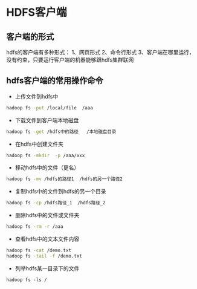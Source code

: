 # HDFS客户端


## 客户端的形式


hdfs的客户端有多种形式：
1、网页形式
2、命令行形式
3、客户端在哪里运行，没有约束，只要运行客户端的机器能够跟hdfs集群联网


## hdfs客户端的常用操作命令

* 上传文件到hdfs中  
```bash 
hadoop fs -put /local/file  /aaa
```

* 下载文件到客户端本地磁盘  

```bash 
hadoop fs -get /hdfs中的路径   /本地磁盘目录
```
* 在hdfs中创建文件夹  
```bash
hadoop fs -mkdir  -p /aaa/xxx
```

* 移动hdfs中的文件（更名）
```bash
hadoop fs -mv /hdfs的路径1  /hdfs的另一个路径2
```

* 复制hdfs中的文件到hdfs的另一个目录  
```bash
hadoop fs -cp /hdfs路径_1  /hdfs路径_2
```

* 删除hdfs中的文件或文件夹
```bash
hadoop fs -rm -r /aaa
```

* 查看hdfs中的文本文件内容 
```bash
hadoop fs -cat /demo.txt
hadoop fs -tail -f /demo.txt
```

* 列举hdfs某一目录下的文件
```
hadoop fs -ls /
```